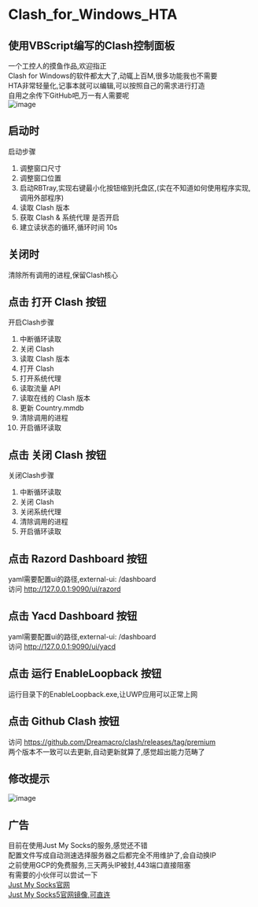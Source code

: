 # Clash_for_Windows_HTA
## 使用VBScript编写的Clash控制面板<br>
一个工控人的摸鱼作品,欢迎指正<br>
Clash for Windows的软件都太大了,动辄上百M,很多功能我也不需要<br>
HTA非常轻量化,记事本就可以编辑,可以按照自己的需求进行打造<br>
自用之余传下GitHub吧,万一有人需要呢<br>
![image](https://github.com/Amaury-GitHub/Clash_for_Windows_HTA/blob/main/README_IMG/IMG1.png)<br>
## 启动时<br>
启动步骤<br>
1. 调整窗口尺寸
2. 调整窗口位置
3. 启动RBTray,实现右键最小化按钮缩到托盘区,(实在不知道如何使用程序实现,调用外部程序)
4. 读取 Clash 版本
5. 获取 Clash & 系统代理 是否开启
7. 建立读状态的循环,循环时间 10s
## 关闭时<br>
清除所有调用的进程,保留Clash核心<br>
## 点击 打开 Clash 按钮<br>
开启Clash步骤<br>
1. 中断循环读取
2. 关闭 Clash
3. 读取 Clash 版本
4. 打开 Clash
5. 打开系统代理
6. 读取流量 API
7. 读取在线的 Clash 版本
8. 更新 Country.mmdb
9. 清除调用的进程
10. 开启循环读取
## 点击 关闭 Clash 按钮<br>
关闭Clash步骤<br>
1. 中断循环读取
2. 关闭 Clash
3. 关闭系统代理
4. 清除调用的进程
5. 开启循环读取
## 点击 Razord Dashboard 按钮<br>
yaml需要配置ui的路径,external-ui: /dashboard<br>
访问 http://127.0.0.1:9090/ui/razord
## 点击 Yacd Dashboard 按钮<br>
yaml需要配置ui的路径,external-ui: /dashboard<br>
访问 http://127.0.0.1:9090/ui/yacd
## 点击 运行 EnableLoopback 按钮<br>
运行目录下的EnableLoopback.exe,让UWP应用可以正常上网
## 点击 Github Clash 按钮<br>
访问 https://github.com/Dreamacro/clash/releases/tag/premium<br>
两个版本不一致可以去更新,自动更新就算了,感觉超出能力范畴了
## 修改提示<br>
![image](https://github.com/Amaury-GitHub/Clash_for_Windows_HTA/blob/main/README_IMG/IMG2.png)<br>
## 广告<br>
目前在使用Just My Socks的服务,感觉还不错<br>
配置文件写成自动测速选择服务器之后都完全不用维护了,会自动换IP<br>
之前使用GCP的免费服务,三天两头IP被封,443端口直接阻塞<br>
有需要的小伙伴可以尝试一下<br>
[Just My Socks官网](https://justmysocks.net/members/aff.php?aff=15760)<br>
[Just My Socks5官网镜像,可直连](https://justmysocks5.net/members/aff.php?aff=15760)
